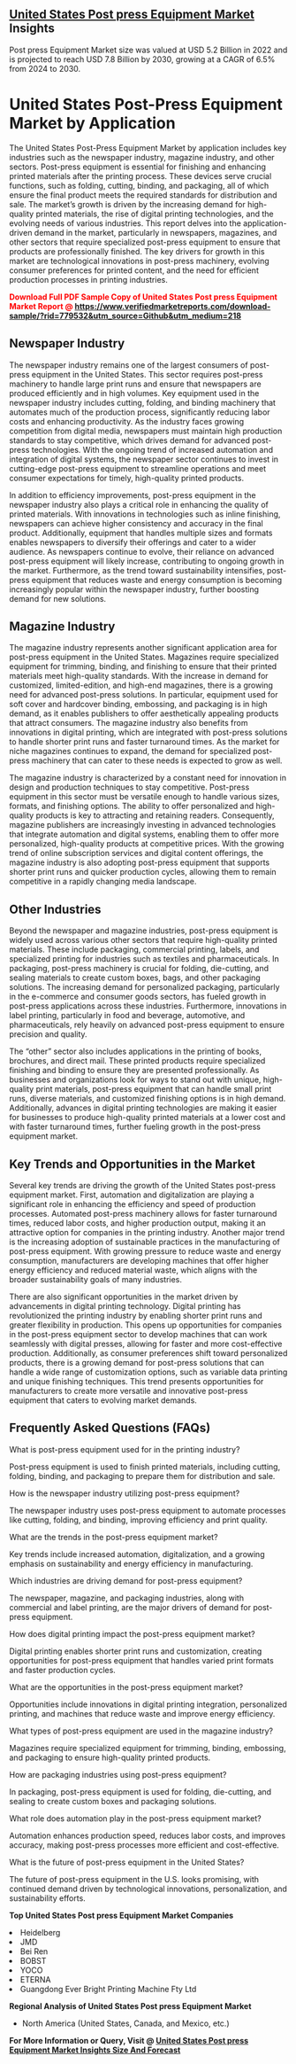 <h2><a href="https://www.verifiedmarketreports.com/download-sample/?rid=779532&amp;utm_source=Github&amp;utm_medium=218" target="_blank">United States Post press Equipment Market</a> Insights</h2><p>Post press Equipment Market size was valued at USD 5.2 Billion in 2022 and is projected to reach USD 7.8 Billion by 2030, growing at a CAGR of 6.5% from 2024 to 2030.</p><p><h1>United States Post-Press Equipment Market by Application</h1> <p>The United States Post-Press Equipment Market by application includes key industries such as the newspaper industry, magazine industry, and other sectors. Post-press equipment is essential for finishing and enhancing printed materials after the printing process. These devices serve crucial functions, such as folding, cutting, binding, and packaging, all of which ensure the final product meets the required standards for distribution and sale. The market’s growth is driven by the increasing demand for high-quality printed materials, the rise of digital printing technologies, and the evolving needs of various industries. This report delves into the application-driven demand in the market, particularly in newspapers, magazines, and other sectors that require specialized post-press equipment to ensure that products are professionally finished. The key drivers for growth in this market are technological innovations in post-press machinery, evolving consumer preferences for printed content, and the need for efficient production processes in printing industries.</p> <p><strong><p><span class=""><span style="color: #ff0000;"><strong>Download Full PDF Sample Copy of United States Post press Equipment Market Report</strong> @ </span><a href="https://www.verifiedmarketreports.com/download-sample/?rid=779532&amp;utm_source=Github&amp;utm_medium=218" target="_blank">https://www.verifiedmarketreports.com/download-sample/?rid=779532&amp;utm_source=Github&amp;utm_medium=218</a></span></p></strong></p> <h2>Newspaper Industry</h2> <p>The newspaper industry remains one of the largest consumers of post-press equipment in the United States. This sector requires post-press machinery to handle large print runs and ensure that newspapers are produced efficiently and in high volumes. Key equipment used in the newspaper industry includes cutting, folding, and binding machinery that automates much of the production process, significantly reducing labor costs and enhancing productivity. As the industry faces growing competition from digital media, newspapers must maintain high production standards to stay competitive, which drives demand for advanced post-press technologies. With the ongoing trend of increased automation and integration of digital systems, the newspaper sector continues to invest in cutting-edge post-press equipment to streamline operations and meet consumer expectations for timely, high-quality printed products.</p> <p>In addition to efficiency improvements, post-press equipment in the newspaper industry also plays a critical role in enhancing the quality of printed materials. With innovations in technologies such as inline finishing, newspapers can achieve higher consistency and accuracy in the final product. Additionally, equipment that handles multiple sizes and formats enables newspapers to diversify their offerings and cater to a wider audience. As newspapers continue to evolve, their reliance on advanced post-press equipment will likely increase, contributing to ongoing growth in the market. Furthermore, as the trend toward sustainability intensifies, post-press equipment that reduces waste and energy consumption is becoming increasingly popular within the newspaper industry, further boosting demand for new solutions.</p> <h2>Magazine Industry</h2> <p>The magazine industry represents another significant application area for post-press equipment in the United States. Magazines require specialized equipment for trimming, binding, and finishing to ensure that their printed materials meet high-quality standards. With the increase in demand for customized, limited-edition, and high-end magazines, there is a growing need for advanced post-press solutions. In particular, equipment used for soft cover and hardcover binding, embossing, and packaging is in high demand, as it enables publishers to offer aesthetically appealing products that attract consumers. The magazine industry also benefits from innovations in digital printing, which are integrated with post-press solutions to handle shorter print runs and faster turnaround times. As the market for niche magazines continues to expand, the demand for specialized post-press machinery that can cater to these needs is expected to grow as well.</p> <p>The magazine industry is characterized by a constant need for innovation in design and production techniques to stay competitive. Post-press equipment in this sector must be versatile enough to handle various sizes, formats, and finishing options. The ability to offer personalized and high-quality products is key to attracting and retaining readers. Consequently, magazine publishers are increasingly investing in advanced technologies that integrate automation and digital systems, enabling them to offer more personalized, high-quality products at competitive prices. With the growing trend of online subscription services and digital content offerings, the magazine industry is also adopting post-press equipment that supports shorter print runs and quicker production cycles, allowing them to remain competitive in a rapidly changing media landscape.</p> <h2>Other Industries</h2> <p>Beyond the newspaper and magazine industries, post-press equipment is widely used across various other sectors that require high-quality printed materials. These include packaging, commercial printing, labels, and specialized printing for industries such as textiles and pharmaceuticals. In packaging, post-press machinery is crucial for folding, die-cutting, and sealing materials to create custom boxes, bags, and other packaging solutions. The increasing demand for personalized packaging, particularly in the e-commerce and consumer goods sectors, has fueled growth in post-press applications across these industries. Furthermore, innovations in label printing, particularly in food and beverage, automotive, and pharmaceuticals, rely heavily on advanced post-press equipment to ensure precision and quality.</p> <p>The “other” sector also includes applications in the printing of books, brochures, and direct mail. These printed products require specialized finishing and binding to ensure they are presented professionally. As businesses and organizations look for ways to stand out with unique, high-quality print materials, post-press equipment that can handle small print runs, diverse materials, and customized finishing options is in high demand. Additionally, advances in digital printing technologies are making it easier for businesses to produce high-quality printed materials at a lower cost and with faster turnaround times, further fueling growth in the post-press equipment market.</p> <h2>Key Trends and Opportunities in the Market</h2> <p>Several key trends are driving the growth of the United States post-press equipment market. First, automation and digitalization are playing a significant role in enhancing the efficiency and speed of production processes. Automated post-press machinery allows for faster turnaround times, reduced labor costs, and higher production output, making it an attractive option for companies in the printing industry. Another major trend is the increasing adoption of sustainable practices in the manufacturing of post-press equipment. With growing pressure to reduce waste and energy consumption, manufacturers are developing machines that offer higher energy efficiency and reduced material waste, which aligns with the broader sustainability goals of many industries.</p> <p>There are also significant opportunities in the market driven by advancements in digital printing technology. Digital printing has revolutionized the printing industry by enabling shorter print runs and greater flexibility in production. This opens up opportunities for companies in the post-press equipment sector to develop machines that can work seamlessly with digital presses, allowing for faster and more cost-effective production. Additionally, as consumer preferences shift toward personalized products, there is a growing demand for post-press solutions that can handle a wide range of customization options, such as variable data printing and unique finishing techniques. This trend presents opportunities for manufacturers to create more versatile and innovative post-press equipment that caters to evolving market demands.</p> <h2>Frequently Asked Questions (FAQs)</h2> <p>What is post-press equipment used for in the printing industry?</p> <p>Post-press equipment is used to finish printed materials, including cutting, folding, binding, and packaging to prepare them for distribution and sale.</p> <p>How is the newspaper industry utilizing post-press equipment?</p> <p>The newspaper industry uses post-press equipment to automate processes like cutting, folding, and binding, improving efficiency and print quality.</p> <p>What are the trends in the post-press equipment market?</p> <p>Key trends include increased automation, digitalization, and a growing emphasis on sustainability and energy efficiency in manufacturing.</p> <p>Which industries are driving demand for post-press equipment?</p> <p>The newspaper, magazine, and packaging industries, along with commercial and label printing, are the major drivers of demand for post-press equipment.</p> <p>How does digital printing impact the post-press equipment market?</p> <p>Digital printing enables shorter print runs and customization, creating opportunities for post-press equipment that handles varied print formats and faster production cycles.</p> <p>What are the opportunities in the post-press equipment market?</p> <p>Opportunities include innovations in digital printing integration, personalized printing, and machines that reduce waste and improve energy efficiency.</p> <p>What types of post-press equipment are used in the magazine industry?</p> <p>Magazines require specialized equipment for trimming, binding, embossing, and packaging to ensure high-quality printed products.</p> <p>How are packaging industries using post-press equipment?</p> <p>In packaging, post-press equipment is used for folding, die-cutting, and sealing to create custom boxes and packaging solutions.</p> <p>What role does automation play in the post-press equipment market?</p> <p>Automation enhances production speed, reduces labor costs, and improves accuracy, making post-press processes more efficient and cost-effective.</p> <p>What is the future of post-press equipment in the United States?</p> <p>The future of post-press equipment in the U.S. looks promising, with continued demand driven by technological innovations, personalization, and sustainability efforts.</p> </p><p><strong>Top United States Post press Equipment Market Companies</strong></p><div data-test-id=""><p><li>Heidelberg</li><li> JMD</li><li> Bei Ren</li><li> BOBST</li><li> YOCO</li><li> ETERNA</li><li> Guangdong Ever Bright Printing Machine Fty Ltd</li></p><div><strong>Regional Analysis of&nbsp;United States Post press Equipment Market</strong></div><ul><li dir="ltr"><p dir="ltr">North America&nbsp;(United States, Canada, and Mexico, etc.)</p></li></ul><p><strong>For More Information or Query, Visit @&nbsp;</strong><strong><a href="https://www.verifiedmarketreports.com/product/post-press-equipment-market/?utm_source=Github&amp;utm_medium=218" target="_blank">United States Post press Equipment Market Insights Size And Forecast</a></strong></p></div>
